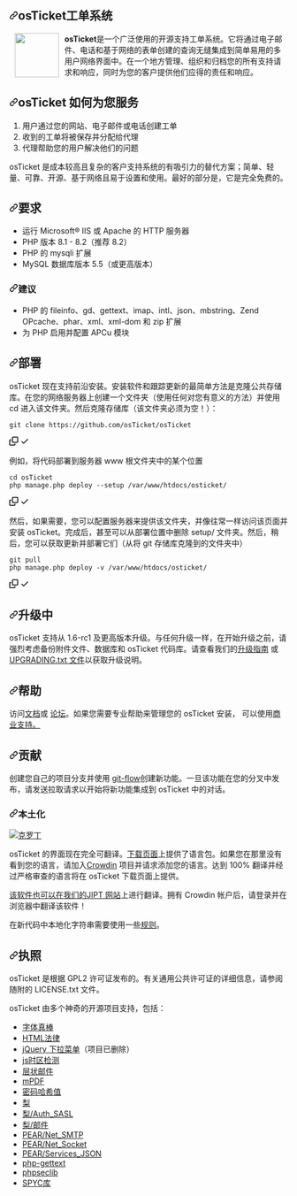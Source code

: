 <div class="Box-sc-g0xbh4-0 bJMeLZ js-snippet-clipboard-copy-unpositioned" data-hpc="true"><article class="markdown-body entry-content container-lg" itemprop="text"><h1 tabindex="-1" dir="auto"><a id="user-content-osticket" class="anchor" aria-hidden="true" tabindex="-1" href="#osticket"><svg class="octicon octicon-link" viewBox="0 0 16 16" version="1.1" width="16" height="16" aria-hidden="true"><path d="m7.775 3.275 1.25-1.25a3.5 3.5 0 1 1 4.95 4.95l-2.5 2.5a3.5 3.5 0 0 1-4.95 0 .751.751 0 0 1 .018-1.042.751.751 0 0 1 1.042-.018 1.998 1.998 0 0 0 2.83 0l2.5-2.5a2.002 2.002 0 0 0-2.83-2.83l-1.25 1.25a.751.751 0 0 1-1.042-.018.751.751 0 0 1-.018-1.042Zm-4.69 9.64a1.998 1.998 0 0 0 2.83 0l1.25-1.25a.751.751 0 0 1 1.042.018.751.751 0 0 1 .018 1.042l-1.25 1.25a3.5 3.5 0 1 1-4.95-4.95l2.5-2.5a3.5 3.5 0 0 1 4.95 0 .751.751 0 0 1-.018 1.042.751.751 0 0 1-1.042.018 1.998 1.998 0 0 0-2.83 0l-2.5 2.5a1.998 1.998 0 0 0 0 2.83Z"></path></svg></a><font style="vertical-align: inherit;"><font style="vertical-align: inherit;">osTicket工单系统</font></font></h1>
<p dir="auto"><a href="https://osticket.com" rel="nofollow"><img height="80px" width="80px" src="/osTicket/osTicket/raw/develop/images/favicon.png" align="left" hspace="10" style="max-width: 100%;"></a></p>
<p dir="auto"><strong><font style="vertical-align: inherit;"><font style="vertical-align: inherit;">osTicket</font></font></strong><font style="vertical-align: inherit;"><font style="vertical-align: inherit;">是一个广泛使用的开源支持工单系统。</font><font style="vertical-align: inherit;">它将通过电子邮件、电话和基于网络的表单创建的查询无缝集成到简单易用的多用户网络界面中。</font><font style="vertical-align: inherit;">在一个地方管理、组织和归档您的所有支持请求和响应，同时为您的客户提供他们应得的责任和响应。</font></font></p>
<h2 tabindex="-1" dir="auto"><a id="user-content-how-osticket-works-for-you" class="anchor" aria-hidden="true" tabindex="-1" href="#how-osticket-works-for-you"><svg class="octicon octicon-link" viewBox="0 0 16 16" version="1.1" width="16" height="16" aria-hidden="true"><path d="m7.775 3.275 1.25-1.25a3.5 3.5 0 1 1 4.95 4.95l-2.5 2.5a3.5 3.5 0 0 1-4.95 0 .751.751 0 0 1 .018-1.042.751.751 0 0 1 1.042-.018 1.998 1.998 0 0 0 2.83 0l2.5-2.5a2.002 2.002 0 0 0-2.83-2.83l-1.25 1.25a.751.751 0 0 1-1.042-.018.751.751 0 0 1-.018-1.042Zm-4.69 9.64a1.998 1.998 0 0 0 2.83 0l1.25-1.25a.751.751 0 0 1 1.042.018.751.751 0 0 1 .018 1.042l-1.25 1.25a3.5 3.5 0 1 1-4.95-4.95l2.5-2.5a3.5 3.5 0 0 1 4.95 0 .751.751 0 0 1-.018 1.042.751.751 0 0 1-1.042.018 1.998 1.998 0 0 0-2.83 0l-2.5 2.5a1.998 1.998 0 0 0 0 2.83Z"></path></svg></a><font style="vertical-align: inherit;"><font style="vertical-align: inherit;">osTicket 如何为您服务</font></font></h2>
<ol dir="auto">
<li><font style="vertical-align: inherit;"><font style="vertical-align: inherit;">用户通过您的网站、电子邮件或电话创建工单</font></font></li>
<li><font style="vertical-align: inherit;"><font style="vertical-align: inherit;">收到的工单将被保存并分配给代理</font></font></li>
<li><font style="vertical-align: inherit;"><font style="vertical-align: inherit;">代理帮助您的用户解决他们的问题</font></font></li>
</ol>
<p dir="auto"><font style="vertical-align: inherit;"><font style="vertical-align: inherit;">osTicket 是成本较高且复杂的客户支持系统的有吸引力的替代方案；</font><font style="vertical-align: inherit;">简单、轻量、可靠、开源、基于网络且易于设置和使用。</font><font style="vertical-align: inherit;">最好的部分是，它是完全免费的。</font></font></p>
<h2 tabindex="-1" dir="auto"><a id="user-content-requirements" class="anchor" aria-hidden="true" tabindex="-1" href="#requirements"><svg class="octicon octicon-link" viewBox="0 0 16 16" version="1.1" width="16" height="16" aria-hidden="true"><path d="m7.775 3.275 1.25-1.25a3.5 3.5 0 1 1 4.95 4.95l-2.5 2.5a3.5 3.5 0 0 1-4.95 0 .751.751 0 0 1 .018-1.042.751.751 0 0 1 1.042-.018 1.998 1.998 0 0 0 2.83 0l2.5-2.5a2.002 2.002 0 0 0-2.83-2.83l-1.25 1.25a.751.751 0 0 1-1.042-.018.751.751 0 0 1-.018-1.042Zm-4.69 9.64a1.998 1.998 0 0 0 2.83 0l1.25-1.25a.751.751 0 0 1 1.042.018.751.751 0 0 1 .018 1.042l-1.25 1.25a3.5 3.5 0 1 1-4.95-4.95l2.5-2.5a3.5 3.5 0 0 1 4.95 0 .751.751 0 0 1-.018 1.042.751.751 0 0 1-1.042.018 1.998 1.998 0 0 0-2.83 0l-2.5 2.5a1.998 1.998 0 0 0 0 2.83Z"></path></svg></a><font style="vertical-align: inherit;"><font style="vertical-align: inherit;">要求</font></font></h2>
<ul dir="auto">
<li><font style="vertical-align: inherit;"><font style="vertical-align: inherit;">运行 Microsoft® IIS 或 Apache 的 HTTP 服务器</font></font></li>
<li><font style="vertical-align: inherit;"><font style="vertical-align: inherit;">PHP 版本 8.1 - 8.2（推荐 8.2）</font></font></li>
<li><font style="vertical-align: inherit;"><font style="vertical-align: inherit;">PHP 的 mysqli 扩展</font></font></li>
<li><font style="vertical-align: inherit;"><font style="vertical-align: inherit;">MySQL 数据库版本 5.5（或更高版本）</font></font></li>
</ul>
<h3 tabindex="-1" dir="auto"><a id="user-content-recommendations" class="anchor" aria-hidden="true" tabindex="-1" href="#recommendations"><svg class="octicon octicon-link" viewBox="0 0 16 16" version="1.1" width="16" height="16" aria-hidden="true"><path d="m7.775 3.275 1.25-1.25a3.5 3.5 0 1 1 4.95 4.95l-2.5 2.5a3.5 3.5 0 0 1-4.95 0 .751.751 0 0 1 .018-1.042.751.751 0 0 1 1.042-.018 1.998 1.998 0 0 0 2.83 0l2.5-2.5a2.002 2.002 0 0 0-2.83-2.83l-1.25 1.25a.751.751 0 0 1-1.042-.018.751.751 0 0 1-.018-1.042Zm-4.69 9.64a1.998 1.998 0 0 0 2.83 0l1.25-1.25a.751.751 0 0 1 1.042.018.751.751 0 0 1 .018 1.042l-1.25 1.25a3.5 3.5 0 1 1-4.95-4.95l2.5-2.5a3.5 3.5 0 0 1 4.95 0 .751.751 0 0 1-.018 1.042.751.751 0 0 1-1.042.018 1.998 1.998 0 0 0-2.83 0l-2.5 2.5a1.998 1.998 0 0 0 0 2.83Z"></path></svg></a><font style="vertical-align: inherit;"><font style="vertical-align: inherit;">建议</font></font></h3>
<ul dir="auto">
<li><font style="vertical-align: inherit;"><font style="vertical-align: inherit;">PHP 的 fileinfo、gd、gettext、imap、intl、json、mbstring、Zend OPcache、phar、xml、xml-dom 和 zip 扩展</font></font></li>
<li><font style="vertical-align: inherit;"><font style="vertical-align: inherit;">为 PHP 启用并配置 APCu 模块</font></font></li>
</ul>
<h2 tabindex="-1" dir="auto"><a id="user-content-deployment" class="anchor" aria-hidden="true" tabindex="-1" href="#deployment"><svg class="octicon octicon-link" viewBox="0 0 16 16" version="1.1" width="16" height="16" aria-hidden="true"><path d="m7.775 3.275 1.25-1.25a3.5 3.5 0 1 1 4.95 4.95l-2.5 2.5a3.5 3.5 0 0 1-4.95 0 .751.751 0 0 1 .018-1.042.751.751 0 0 1 1.042-.018 1.998 1.998 0 0 0 2.83 0l2.5-2.5a2.002 2.002 0 0 0-2.83-2.83l-1.25 1.25a.751.751 0 0 1-1.042-.018.751.751 0 0 1-.018-1.042Zm-4.69 9.64a1.998 1.998 0 0 0 2.83 0l1.25-1.25a.751.751 0 0 1 1.042.018.751.751 0 0 1 .018 1.042l-1.25 1.25a3.5 3.5 0 1 1-4.95-4.95l2.5-2.5a3.5 3.5 0 0 1 4.95 0 .751.751 0 0 1-.018 1.042.751.751 0 0 1-1.042.018 1.998 1.998 0 0 0-2.83 0l-2.5 2.5a1.998 1.998 0 0 0 0 2.83Z"></path></svg></a><font style="vertical-align: inherit;"><font style="vertical-align: inherit;">部署</font></font></h2>
<p dir="auto"><font style="vertical-align: inherit;"><font style="vertical-align: inherit;">osTicket 现在支持前沿安装。</font><font style="vertical-align: inherit;">安装软件和跟踪更新的最简单方法是克隆公共存储库。</font><font style="vertical-align: inherit;">在您的网络服务器上创建一个文件夹（使用任何对您有意义的方法）并使用 cd 进入该文件夹。</font><font style="vertical-align: inherit;">然后克隆存储库（该文件夹必须为空！）：</font></font></p>
<div class="snippet-clipboard-content notranslate position-relative overflow-auto"><pre class="notranslate"><code>git clone https://github.com/osTicket/osTicket
</code></pre><div class="zeroclipboard-container">
    <clipboard-copy aria-label="Copy" class="ClipboardButton btn btn-invisible js-clipboard-copy m-2 p-0 tooltipped-no-delay d-flex flex-justify-center flex-items-center" data-copy-feedback="Copied!" data-tooltip-direction="w" value="git clone https://github.com/osTicket/osTicket" tabindex="0" role="button">
      <svg aria-hidden="true" height="16" viewBox="0 0 16 16" version="1.1" width="16" data-view-component="true" class="octicon octicon-copy js-clipboard-copy-icon">
    <path d="M0 6.75C0 5.784.784 5 1.75 5h1.5a.75.75 0 0 1 0 1.5h-1.5a.25.25 0 0 0-.25.25v7.5c0 .138.112.25.25.25h7.5a.25.25 0 0 0 .25-.25v-1.5a.75.75 0 0 1 1.5 0v1.5A1.75 1.75 0 0 1 9.25 16h-7.5A1.75 1.75 0 0 1 0 14.25Z"></path><path d="M5 1.75C5 .784 5.784 0 6.75 0h7.5C15.216 0 16 .784 16 1.75v7.5A1.75 1.75 0 0 1 14.25 11h-7.5A1.75 1.75 0 0 1 5 9.25Zm1.75-.25a.25.25 0 0 0-.25.25v7.5c0 .138.112.25.25.25h7.5a.25.25 0 0 0 .25-.25v-7.5a.25.25 0 0 0-.25-.25Z"></path>
</svg>
      <svg aria-hidden="true" height="16" viewBox="0 0 16 16" version="1.1" width="16" data-view-component="true" class="octicon octicon-check js-clipboard-check-icon color-fg-success d-none">
    <path d="M13.78 4.22a.75.75 0 0 1 0 1.06l-7.25 7.25a.75.75 0 0 1-1.06 0L2.22 9.28a.751.751 0 0 1 .018-1.042.751.751 0 0 1 1.042-.018L6 10.94l6.72-6.72a.75.75 0 0 1 1.06 0Z"></path>
</svg>
    </clipboard-copy>
  </div></div>
<p dir="auto"><font style="vertical-align: inherit;"><font style="vertical-align: inherit;">例如，将代码部署到服务器 www 根文件夹中的某个位置</font></font></p>
<div class="snippet-clipboard-content notranslate position-relative overflow-auto"><pre class="notranslate"><code>cd osTicket
php manage.php deploy --setup /var/www/htdocs/osticket/
</code></pre><div class="zeroclipboard-container">
    <clipboard-copy aria-label="Copy" class="ClipboardButton btn btn-invisible js-clipboard-copy m-2 p-0 tooltipped-no-delay d-flex flex-justify-center flex-items-center" data-copy-feedback="Copied!" data-tooltip-direction="w" value="cd osTicket
php manage.php deploy --setup /var/www/htdocs/osticket/" tabindex="0" role="button">
      <svg aria-hidden="true" height="16" viewBox="0 0 16 16" version="1.1" width="16" data-view-component="true" class="octicon octicon-copy js-clipboard-copy-icon">
    <path d="M0 6.75C0 5.784.784 5 1.75 5h1.5a.75.75 0 0 1 0 1.5h-1.5a.25.25 0 0 0-.25.25v7.5c0 .138.112.25.25.25h7.5a.25.25 0 0 0 .25-.25v-1.5a.75.75 0 0 1 1.5 0v1.5A1.75 1.75 0 0 1 9.25 16h-7.5A1.75 1.75 0 0 1 0 14.25Z"></path><path d="M5 1.75C5 .784 5.784 0 6.75 0h7.5C15.216 0 16 .784 16 1.75v7.5A1.75 1.75 0 0 1 14.25 11h-7.5A1.75 1.75 0 0 1 5 9.25Zm1.75-.25a.25.25 0 0 0-.25.25v7.5c0 .138.112.25.25.25h7.5a.25.25 0 0 0 .25-.25v-7.5a.25.25 0 0 0-.25-.25Z"></path>
</svg>
      <svg aria-hidden="true" height="16" viewBox="0 0 16 16" version="1.1" width="16" data-view-component="true" class="octicon octicon-check js-clipboard-check-icon color-fg-success d-none">
    <path d="M13.78 4.22a.75.75 0 0 1 0 1.06l-7.25 7.25a.75.75 0 0 1-1.06 0L2.22 9.28a.751.751 0 0 1 .018-1.042.751.751 0 0 1 1.042-.018L6 10.94l6.72-6.72a.75.75 0 0 1 1.06 0Z"></path>
</svg>
    </clipboard-copy>
  </div></div>
<p dir="auto"><font style="vertical-align: inherit;"><font style="vertical-align: inherit;">然后，如果需要，您可以配置服务器来提供该文件夹，并像往常一样访问该页面并安装 osTicket。</font><font style="vertical-align: inherit;">完成后，甚至可以从部署位置中删除 setup/ 文件夹。</font><font style="vertical-align: inherit;">然后，稍后，您可以获取更新并部署它们（从将 git 存储库克隆到的文件夹中）</font></font></p>
<div class="snippet-clipboard-content notranslate position-relative overflow-auto"><pre class="notranslate"><code>git pull
php manage.php deploy -v /var/www/htdocs/osticket/
</code></pre><div class="zeroclipboard-container">
    <clipboard-copy aria-label="Copy" class="ClipboardButton btn btn-invisible js-clipboard-copy m-2 p-0 tooltipped-no-delay d-flex flex-justify-center flex-items-center" data-copy-feedback="Copied!" data-tooltip-direction="w" value="git pull
php manage.php deploy -v /var/www/htdocs/osticket/" tabindex="0" role="button">
      <svg aria-hidden="true" height="16" viewBox="0 0 16 16" version="1.1" width="16" data-view-component="true" class="octicon octicon-copy js-clipboard-copy-icon">
    <path d="M0 6.75C0 5.784.784 5 1.75 5h1.5a.75.75 0 0 1 0 1.5h-1.5a.25.25 0 0 0-.25.25v7.5c0 .138.112.25.25.25h7.5a.25.25 0 0 0 .25-.25v-1.5a.75.75 0 0 1 1.5 0v1.5A1.75 1.75 0 0 1 9.25 16h-7.5A1.75 1.75 0 0 1 0 14.25Z"></path><path d="M5 1.75C5 .784 5.784 0 6.75 0h7.5C15.216 0 16 .784 16 1.75v7.5A1.75 1.75 0 0 1 14.25 11h-7.5A1.75 1.75 0 0 1 5 9.25Zm1.75-.25a.25.25 0 0 0-.25.25v7.5c0 .138.112.25.25.25h7.5a.25.25 0 0 0 .25-.25v-7.5a.25.25 0 0 0-.25-.25Z"></path>
</svg>
      <svg aria-hidden="true" height="16" viewBox="0 0 16 16" version="1.1" width="16" data-view-component="true" class="octicon octicon-check js-clipboard-check-icon color-fg-success d-none">
    <path d="M13.78 4.22a.75.75 0 0 1 0 1.06l-7.25 7.25a.75.75 0 0 1-1.06 0L2.22 9.28a.751.751 0 0 1 .018-1.042.751.751 0 0 1 1.042-.018L6 10.94l6.72-6.72a.75.75 0 0 1 1.06 0Z"></path>
</svg>
    </clipboard-copy>
  </div></div>
<h2 tabindex="-1" dir="auto"><a id="user-content-upgrading" class="anchor" aria-hidden="true" tabindex="-1" href="#upgrading"><svg class="octicon octicon-link" viewBox="0 0 16 16" version="1.1" width="16" height="16" aria-hidden="true"><path d="m7.775 3.275 1.25-1.25a3.5 3.5 0 1 1 4.95 4.95l-2.5 2.5a3.5 3.5 0 0 1-4.95 0 .751.751 0 0 1 .018-1.042.751.751 0 0 1 1.042-.018 1.998 1.998 0 0 0 2.83 0l2.5-2.5a2.002 2.002 0 0 0-2.83-2.83l-1.25 1.25a.751.751 0 0 1-1.042-.018.751.751 0 0 1-.018-1.042Zm-4.69 9.64a1.998 1.998 0 0 0 2.83 0l1.25-1.25a.751.751 0 0 1 1.042.018.751.751 0 0 1 .018 1.042l-1.25 1.25a3.5 3.5 0 1 1-4.95-4.95l2.5-2.5a3.5 3.5 0 0 1 4.95 0 .751.751 0 0 1-.018 1.042.751.751 0 0 1-1.042.018 1.998 1.998 0 0 0-2.83 0l-2.5 2.5a1.998 1.998 0 0 0 0 2.83Z"></path></svg></a><font style="vertical-align: inherit;"><font style="vertical-align: inherit;">升级中</font></font></h2>
<p dir="auto"><font style="vertical-align: inherit;"><font style="vertical-align: inherit;">osTicket 支持从 1.6-rc1 及更高版本升级。</font><font style="vertical-align: inherit;">与任何升级一样，在开始升级之前，请强烈考虑备份附件文件、数据库和 osTicket 代码库。</font><font style="vertical-align: inherit;">请查看我们的</font></font><a href="https://docs.osticket.com/en/latest/Getting%20Started/Upgrade%20and%20Migration.html" rel="nofollow"><font style="vertical-align: inherit;"><font style="vertical-align: inherit;">升级指南</font></font></a><font style="vertical-align: inherit;"><font style="vertical-align: inherit;">
或</font></font><a href="/osTicket/osTicket/blob/develop/UPGRADING.txt"><font style="vertical-align: inherit;"><font style="vertical-align: inherit;">UPGRADING.txt 文件</font></font></a><font style="vertical-align: inherit;"><font style="vertical-align: inherit;">以获取升级说明。</font></font></p>
<h2 tabindex="-1" dir="auto"><a id="user-content-help" class="anchor" aria-hidden="true" tabindex="-1" href="#help"><svg class="octicon octicon-link" viewBox="0 0 16 16" version="1.1" width="16" height="16" aria-hidden="true"><path d="m7.775 3.275 1.25-1.25a3.5 3.5 0 1 1 4.95 4.95l-2.5 2.5a3.5 3.5 0 0 1-4.95 0 .751.751 0 0 1 .018-1.042.751.751 0 0 1 1.042-.018 1.998 1.998 0 0 0 2.83 0l2.5-2.5a2.002 2.002 0 0 0-2.83-2.83l-1.25 1.25a.751.751 0 0 1-1.042-.018.751.751 0 0 1-.018-1.042Zm-4.69 9.64a1.998 1.998 0 0 0 2.83 0l1.25-1.25a.751.751 0 0 1 1.042.018.751.751 0 0 1 .018 1.042l-1.25 1.25a3.5 3.5 0 1 1-4.95-4.95l2.5-2.5a3.5 3.5 0 0 1 4.95 0 .751.751 0 0 1-.018 1.042.751.751 0 0 1-1.042.018 1.998 1.998 0 0 0-2.83 0l-2.5 2.5a1.998 1.998 0 0 0 0 2.83Z"></path></svg></a><font style="vertical-align: inherit;"><font style="vertical-align: inherit;">帮助</font></font></h2>
<p dir="auto"><font style="vertical-align: inherit;"><font style="vertical-align: inherit;">访问</font></font><a href="https://docs.osticket.com/" rel="nofollow"><font style="vertical-align: inherit;"><font style="vertical-align: inherit;">文档</font></font></a><font style="vertical-align: inherit;"><font style="vertical-align: inherit;">或
</font></font><a href="https://forum.osticket.com/" rel="nofollow"><font style="vertical-align: inherit;"><font style="vertical-align: inherit;">论坛</font></font></a><font style="vertical-align: inherit;"><font style="vertical-align: inherit;">。</font><font style="vertical-align: inherit;">如果您需要专业帮助来管理您的 osTicket 安装，
</font><font style="vertical-align: inherit;">可以使用</font></font><a href="https://osticket.com/support/" rel="nofollow"><font style="vertical-align: inherit;"><font style="vertical-align: inherit;">商业支持。</font></font></a><font style="vertical-align: inherit;"></font></p>
<h2 tabindex="-1" dir="auto"><a id="user-content-contributing" class="anchor" aria-hidden="true" tabindex="-1" href="#contributing"><svg class="octicon octicon-link" viewBox="0 0 16 16" version="1.1" width="16" height="16" aria-hidden="true"><path d="m7.775 3.275 1.25-1.25a3.5 3.5 0 1 1 4.95 4.95l-2.5 2.5a3.5 3.5 0 0 1-4.95 0 .751.751 0 0 1 .018-1.042.751.751 0 0 1 1.042-.018 1.998 1.998 0 0 0 2.83 0l2.5-2.5a2.002 2.002 0 0 0-2.83-2.83l-1.25 1.25a.751.751 0 0 1-1.042-.018.751.751 0 0 1-.018-1.042Zm-4.69 9.64a1.998 1.998 0 0 0 2.83 0l1.25-1.25a.751.751 0 0 1 1.042.018.751.751 0 0 1 .018 1.042l-1.25 1.25a3.5 3.5 0 1 1-4.95-4.95l2.5-2.5a3.5 3.5 0 0 1 4.95 0 .751.751 0 0 1-.018 1.042.751.751 0 0 1-1.042.018 1.998 1.998 0 0 0-2.83 0l-2.5 2.5a1.998 1.998 0 0 0 0 2.83Z"></path></svg></a><font style="vertical-align: inherit;"><font style="vertical-align: inherit;">贡献</font></font></h2>
<p dir="auto"><font style="vertical-align: inherit;"><font style="vertical-align: inherit;">创建您自己的项目分支并使用
</font></font><a href="https://github.com/nvie/gitflow"><font style="vertical-align: inherit;"><font style="vertical-align: inherit;">git-flow</font></font></a><font style="vertical-align: inherit;"><font style="vertical-align: inherit;">创建新功能。</font><font style="vertical-align: inherit;">一旦该功能在您的分叉中发布，请发送拉取请求以开始将新功能集成到 osTicket 中的对话。</font></font></p>
<h3 tabindex="-1" dir="auto"><a id="user-content-localization" class="anchor" aria-hidden="true" tabindex="-1" href="#localization"><svg class="octicon octicon-link" viewBox="0 0 16 16" version="1.1" width="16" height="16" aria-hidden="true"><path d="m7.775 3.275 1.25-1.25a3.5 3.5 0 1 1 4.95 4.95l-2.5 2.5a3.5 3.5 0 0 1-4.95 0 .751.751 0 0 1 .018-1.042.751.751 0 0 1 1.042-.018 1.998 1.998 0 0 0 2.83 0l2.5-2.5a2.002 2.002 0 0 0-2.83-2.83l-1.25 1.25a.751.751 0 0 1-1.042-.018.751.751 0 0 1-.018-1.042Zm-4.69 9.64a1.998 1.998 0 0 0 2.83 0l1.25-1.25a.751.751 0 0 1 1.042.018.751.751 0 0 1 .018 1.042l-1.25 1.25a3.5 3.5 0 1 1-4.95-4.95l2.5-2.5a3.5 3.5 0 0 1 4.95 0 .751.751 0 0 1-.018 1.042.751.751 0 0 1-1.042.018 1.998 1.998 0 0 0-2.83 0l-2.5 2.5a1.998 1.998 0 0 0 0 2.83Z"></path></svg></a><font style="vertical-align: inherit;"><font style="vertical-align: inherit;">本土化</font></font></h3>
<p dir="auto"><a href="https://crowdin.com/project/osticket-official" rel="nofollow"><img src="https://camo.githubusercontent.com/1ffc5bd245ddbb6a545aecc5501b02b3f7cd3c2f7af7b7131573df3034170b7c/68747470733a2f2f6261646765732e63726f7764696e2e6e65742f6f737469636b65742d6f6666696369616c2f6c6f63616c697a65642e737667" alt="克罗丁" data-canonical-src="https://badges.crowdin.net/osticket-official/localized.svg" style="max-width: 100%;"></a></p>
<p dir="auto"><font style="vertical-align: inherit;"><font style="vertical-align: inherit;">osTicket 的界面现在完全可翻译。</font></font><a href="https://osticket.com/download" rel="nofollow"><font style="vertical-align: inherit;"><font style="vertical-align: inherit;">下载页面</font></font></a><font style="vertical-align: inherit;"><font style="vertical-align: inherit;">上提供了语言包</font><font style="vertical-align: inherit;">。</font><font style="vertical-align: inherit;">如果您在那里没有看到您的语言，请加入</font></font><a href="https://crowdin.com/project/osticket-official" rel="nofollow"><font style="vertical-align: inherit;"><font style="vertical-align: inherit;">Crowdin</font></font></a><font style="vertical-align: inherit;"><font style="vertical-align: inherit;">
项目并请求添加您的语言。</font><font style="vertical-align: inherit;">达到 100% 翻译并经过严格审查的语言将在 osTicket 下载页面上提供。</font></font></p>
<p dir="auto"><font style="vertical-align: inherit;"></font><a href="http://jipt.i18n.osticket.com" rel="nofollow"><font style="vertical-align: inherit;"><font style="vertical-align: inherit;">该软件也可以在我们的JIPT 网站</font></font></a><font style="vertical-align: inherit;"><font style="vertical-align: inherit;">上进行翻译</font><font style="vertical-align: inherit;">。</font><font style="vertical-align: inherit;">拥有 Crowdin 帐户后，请登录并在浏览器中翻译该软件！</font></font></p>
<p dir="auto"><font style="vertical-align: inherit;"><font style="vertical-align: inherit;">在新代码中本地化字符串需要使用一些</font></font><a href="/osTicket/osTicket/blob/develop/setup/doc/i18n.md"><font style="vertical-align: inherit;"><font style="vertical-align: inherit;">规则</font></font></a><font style="vertical-align: inherit;"><font style="vertical-align: inherit;">。</font></font></p>
<h2 tabindex="-1" dir="auto"><a id="user-content-license" class="anchor" aria-hidden="true" tabindex="-1" href="#license"><svg class="octicon octicon-link" viewBox="0 0 16 16" version="1.1" width="16" height="16" aria-hidden="true"><path d="m7.775 3.275 1.25-1.25a3.5 3.5 0 1 1 4.95 4.95l-2.5 2.5a3.5 3.5 0 0 1-4.95 0 .751.751 0 0 1 .018-1.042.751.751 0 0 1 1.042-.018 1.998 1.998 0 0 0 2.83 0l2.5-2.5a2.002 2.002 0 0 0-2.83-2.83l-1.25 1.25a.751.751 0 0 1-1.042-.018.751.751 0 0 1-.018-1.042Zm-4.69 9.64a1.998 1.998 0 0 0 2.83 0l1.25-1.25a.751.751 0 0 1 1.042.018.751.751 0 0 1 .018 1.042l-1.25 1.25a3.5 3.5 0 1 1-4.95-4.95l2.5-2.5a3.5 3.5 0 0 1 4.95 0 .751.751 0 0 1-.018 1.042.751.751 0 0 1-1.042.018 1.998 1.998 0 0 0-2.83 0l-2.5 2.5a1.998 1.998 0 0 0 0 2.83Z"></path></svg></a><font style="vertical-align: inherit;"><font style="vertical-align: inherit;">执照</font></font></h2>
<p dir="auto"><font style="vertical-align: inherit;"><font style="vertical-align: inherit;">osTicket 是根据 GPL2 许可证发布的。</font><font style="vertical-align: inherit;">有关通用公共许可证的详细信息，请参阅随附的 LICENSE.txt 文件。</font></font></p>
<p dir="auto"><font style="vertical-align: inherit;"><font style="vertical-align: inherit;">osTicket 由多个神奇的开源项目支持，包括：</font></font></p>
<ul dir="auto">
<li><a href="https://fontawesome.com/" rel="nofollow"><font style="vertical-align: inherit;"><font style="vertical-align: inherit;">字体真棒</font></font></a></li>
<li><a href="https://www.bioinformatics.org/phplabware/internal_utilities/htmLawed" rel="nofollow"><font style="vertical-align: inherit;"><font style="vertical-align: inherit;">HTML法律</font></font></a></li>
<li><a href="https://labs.abeautifulsite.net/jquery-dropdown/" rel="nofollow"><font style="vertical-align: inherit;"><font style="vertical-align: inherit;">jQuery 下拉菜单</font></font></a><font style="vertical-align: inherit;"><font style="vertical-align: inherit;">（项目已删除）</font></font></li>
<li><a href="https://pellepim.bitbucket.org/jstz/" rel="nofollow"><font style="vertical-align: inherit;"><font style="vertical-align: inherit;">js时区检测</font></font></a></li>
<li><a href="https://github.com/laminas/laminas-mail"><font style="vertical-align: inherit;"><font style="vertical-align: inherit;">层状邮件</font></font></a></li>
<li><a href="https://github.com/mpdf/mpdf"><font style="vertical-align: inherit;"><font style="vertical-align: inherit;">mPDF</font></font></a></li>
<li><a href="https://www.openwall.com/phpass/" rel="nofollow"><font style="vertical-align: inherit;"><font style="vertical-align: inherit;">密码哈希值</font></font></a></li>
<li><a href="https://pear.php.net/package/PEAR" rel="nofollow"><font style="vertical-align: inherit;"><font style="vertical-align: inherit;">梨</font></font></a></li>
<li><a href="https://pear.php.net/package/Auth_SASL" rel="nofollow"><font style="vertical-align: inherit;"><font style="vertical-align: inherit;">梨/Auth_SASL</font></font></a></li>
<li><a href="https://pear.php.net/package/mail" rel="nofollow"><font style="vertical-align: inherit;"><font style="vertical-align: inherit;">梨/邮件</font></font></a></li>
<li><a href="https://pear.php.net/package/Net_SMTP" rel="nofollow"><font style="vertical-align: inherit;"><font style="vertical-align: inherit;">PEAR/Net_SMTP</font></font></a></li>
<li><a href="https://pear.php.net/package/Net_Socket" rel="nofollow"><font style="vertical-align: inherit;"><font style="vertical-align: inherit;">PEAR/Net_Socket</font></font></a></li>
<li><a href="https://pear.php.net/package/Services_JSON" rel="nofollow"><font style="vertical-align: inherit;"><font style="vertical-align: inherit;">PEAR/Services_JSON</font></font></a></li>
<li><a href="https://launchpad.net/php-gettext/" rel="nofollow"><font style="vertical-align: inherit;"><font style="vertical-align: inherit;">php-gettext</font></font></a></li>
<li><a href="https://phpseclib.sourceforge.net/" rel="nofollow"><font style="vertical-align: inherit;"><font style="vertical-align: inherit;">phpseclib</font></font></a></li>
<li><a href="https://github.com/mustangostang/spyc"><font style="vertical-align: inherit;"><font style="vertical-align: inherit;">SPYC库</font></font></a></li>
</ul>
</article></div>
